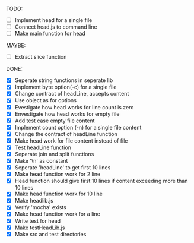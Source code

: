 TODO:

- [ ] Implement head for a single file
- [ ] Connect head.js to command line
- [ ] Make main function for head

MAYBE:

- [ ] Extract slice function

DONE:

- [x] Seperate string functions in seperate lib
- [x] Implement byte option(-c) for a single file 
- [x] Change contract of headLine, accepts content
- [x] Use object as for options 
- [x] Evestigate how head works for line count is zero
- [x] Envestigate how head works for empty file
- [x] Add test case empty file content
- [x] Implement count option (-n) for a single file content
- [x] Change the contract of headLine function
- [x] Make head work for file content instead of file 
- [x] Test headLine function
- [x] Seperate join and split functions
- [x] Make '\n' as constant
- [x] Seperate 'headLine' to get first 10 lines 
- [x] Make head function work for 2 line
- [x] Head function should give first 10 lines if content exceeding more than 10 lines
- [x] Make head function work for 10 line
- [x] Make headlib.js
- [x] Verify 'mocha' exists
- [x] Make head function work for a line 
- [x] Write test for head
- [x] Make testHeadLib.js
- [x] Make src and test directories